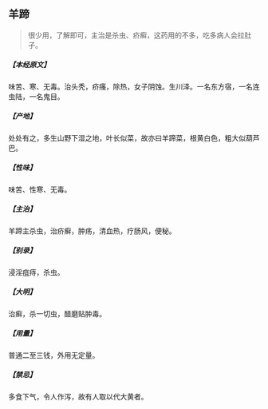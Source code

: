 ## 羊蹄

> 很少用，了解即可，主治是杀虫、疥癣，这药用的不多，吃多病人会拉肚子。

##### 【本经原文】
味苦、寒、无毒。治头秃，疥瘙，除热，女子阴蚀。生川泽。一名东方宿，一名连虫陆，一名鬼目。
##### 【产地】
处处有之，多生山野下湿之地，叶长似菜，故亦曰羊蹄菜，根黄白色，粗大似葫芦巴。
##### 【性味】
味苦、性寒、无毒。
##### 【主治】
羊蹄主杀虫，治疥癣，肿疡，清血热，疗肠风，便秘。
##### 【别录】
浸淫疽痔，杀虫。
##### 【大明】
治癣，杀一切虫，醋磨贴肿毒。
##### 【用量】
普通二至三钱，外用无定量。
##### 【禁忌】
多食下气，令人作泻，故有人取以代大黄者。
